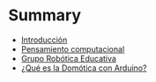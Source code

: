 # Summary

* [Introducción](README.md)
* [Pensamiento computacional](chapter1.md)
* [Grupo Robótica Educativa](grupo-robotica-educativa.md)
* [¿Qué es la Domótica con Arduino?](que-es-la-domotica-con-arduino.md)

